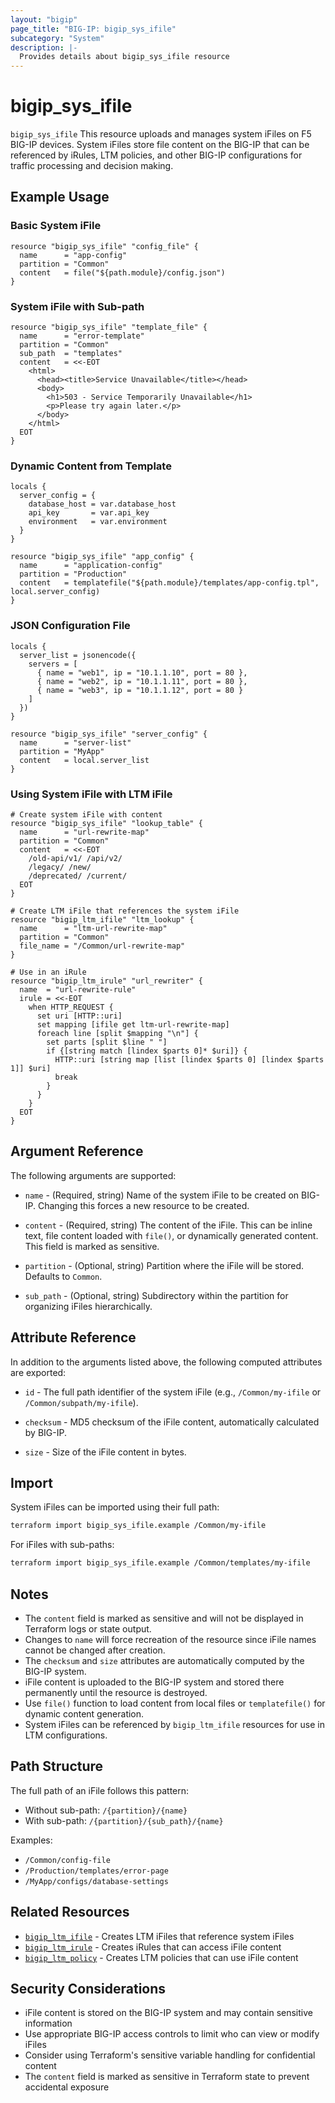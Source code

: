```yaml
---
layout: "bigip"
page_title: "BIG-IP: bigip_sys_ifile"
subcategory: "System"
description: |-
  Provides details about bigip_sys_ifile resource
---
```


# bigip_sys_ifile

`bigip_sys_ifile` This resource uploads and manages system iFiles on F5 BIG-IP devices. 
System iFiles store file content on the BIG-IP that can be referenced by iRules, LTM policies, and other BIG-IP configurations for traffic processing and decision making.

## Example Usage

### Basic System iFile

```hcl
resource "bigip_sys_ifile" "config_file" {
  name      = "app-config"
  partition = "Common"
  content   = file("${path.module}/config.json")
}
```

### System iFile with Sub-path

```hcl
resource "bigip_sys_ifile" "template_file" {
  name      = "error-template"
  partition = "Common"
  sub_path  = "templates"
  content   = <<-EOT
    <html>
      <head><title>Service Unavailable</title></head>
      <body>
        <h1>503 - Service Temporarily Unavailable</h1>
        <p>Please try again later.</p>
      </body>
    </html>
  EOT
}
```

### Dynamic Content from Template

```hcl
locals {
  server_config = {
    database_host = var.database_host
    api_key       = var.api_key
    environment   = var.environment
  }
}

resource "bigip_sys_ifile" "app_config" {
  name      = "application-config"
  partition = "Production"
  content   = templatefile("${path.module}/templates/app-config.tpl", local.server_config)
}
```

### JSON Configuration File

```hcl
locals {
  server_list = jsonencode({
    servers = [
      { name = "web1", ip = "10.1.1.10", port = 80 },
      { name = "web2", ip = "10.1.1.11", port = 80 },
      { name = "web3", ip = "10.1.1.12", port = 80 }
    ]
  })
}

resource "bigip_sys_ifile" "server_config" {
  name      = "server-list"
  partition = "MyApp"
  content   = local.server_list
}
```

### Using System iFile with LTM iFile

```hcl
# Create system iFile with content
resource "bigip_sys_ifile" "lookup_table" {
  name      = "url-rewrite-map"
  partition = "Common"
  content   = <<-EOT
    /old-api/v1/ /api/v2/
    /legacy/ /new/
    /deprecated/ /current/
  EOT
}

# Create LTM iFile that references the system iFile
resource "bigip_ltm_ifile" "ltm_lookup" {
  name      = "ltm-url-rewrite-map"
  partition = "Common"
  file_name = "/Common/url-rewrite-map"
}

# Use in an iRule
resource "bigip_ltm_irule" "url_rewriter" {
  name  = "url-rewrite-rule"
  irule = <<-EOT
    when HTTP_REQUEST {
      set uri [HTTP::uri]
      set mapping [ifile get ltm-url-rewrite-map]
      foreach line [split $mapping "\n"] {
        set parts [split $line " "]
        if {[string match [lindex $parts 0]* $uri]} {
          HTTP::uri [string map [list [lindex $parts 0] [lindex $parts 1]] $uri]
          break
        }
      }
    }
  EOT
}
```

## Argument Reference

The following arguments are supported:

* `name` - (Required, string) Name of the system iFile to be created on BIG-IP. Changing this forces a new resource to be created.

* `content` - (Required, string) The content of the iFile. This can be inline text, file content loaded with `file()`, or dynamically generated content. This field is marked as sensitive.

* `partition` - (Optional, string) Partition where the iFile will be stored. Defaults to `Common`.

* `sub_path` - (Optional, string) Subdirectory within the partition for organizing iFiles hierarchically.

## Attribute Reference

In addition to the arguments listed above, the following computed attributes are exported:

* `id` - The full path identifier of the system iFile (e.g., `/Common/my-ifile` or `/Common/subpath/my-ifile`).

* `checksum` - MD5 checksum of the iFile content, automatically calculated by BIG-IP.

* `size` - Size of the iFile content in bytes.

## Import

System iFiles can be imported using their full path:

```bash
terraform import bigip_sys_ifile.example /Common/my-ifile
```

For iFiles with sub-paths:

```bash
terraform import bigip_sys_ifile.example /Common/templates/my-ifile
```

## Notes

* The `content` field is marked as sensitive and will not be displayed in Terraform logs or state output.
* Changes to `name` will force recreation of the resource since iFile names cannot be changed after creation.
* The `checksum` and `size` attributes are automatically computed by the BIG-IP system.
* iFile content is uploaded to the BIG-IP system and stored there permanently until the resource is destroyed.
* Use `file()` function to load content from local files or `templatefile()` for dynamic content generation.
* System iFiles can be referenced by `bigip_ltm_ifile` resources for use in LTM configurations.

## Path Structure

The full path of an iFile follows this pattern:
- Without sub-path: `/{partition}/{name}`
- With sub-path: `/{partition}/{sub_path}/{name}`

Examples:
- `/Common/config-file`
- `/Production/templates/error-page`
- `/MyApp/configs/database-settings`

## Related Resources

* [`bigip_ltm_ifile`](bigip_ltm_ifile.html) - Creates LTM iFiles that reference system iFiles
* [`bigip_ltm_irule`](bigip_ltm_irule.html) - Creates iRules that can access iFile content
* [`bigip_ltm_policy`](bigip_ltm_policy.html) - Creates LTM policies that can use iFile content

## Security Considerations

* iFile content is stored on the BIG-IP system and may contain sensitive information
* Use appropriate BIG-IP access controls to limit who can view or modify iFiles
* Consider using Terraform's sensitive variable handling for confidential content
* The `content` field is marked as sensitive in Terraform state to prevent accidental exposure